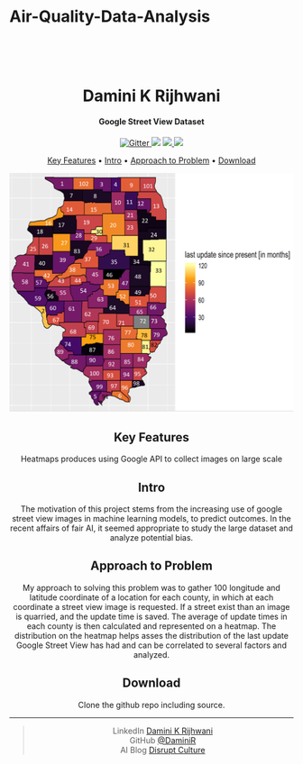 # Air-Quality-Data-Analysis
<h1 align="center">
  <br>
  
  <br>
  Damini K Rijhwani
  <br>
</h1>

<h4 align="center"> Google Street View Dataset</h4>

<p align="center">
  <a href="https://www.python.org/">
    <img src="https://img.shields.io/badge/Made%20with-Python-1f425f.svg"
         alt="Gitter">
  </a>
  
  <a href="https://github.com/daminiR/">
  <img src="https://img.shields.io/badge/Ask%20me-anything-1abc9c.svg"></a>
  <a href="https://GitHub.com/Naereen/StrapDown.js/graphs/contributors/">
      <img src="https://img.shields.io/github/contributors/Naereen/StrapDown.js.svg">
  </a>
  <a href="https://pypi.python.org/pypi/ansicolortags/">
    <img src="https://img.shields.io/pypi/l/ansicolortags.svg">
  </a>
  
</p>

<p align="center">
   <a href="#key-features">Key Features</a> •
  <a href="#intro">Intro</a> •
  <a href="#Approach-to-Problem">Approach to Problem</a> •
  <a href="#download">Download</a>
</p>

<div id=”mainDiv”, align="center">

<div id=”mainDiv”, align="center">
 
![](heatmap_chicago.png)
## Key Features 

Heatmaps produces using Google API to collect images on large scale

## Intro 

The motivation of this project stems from the increasing use of google street view images in machine 
learning models, to predict outcomes. In the recent affairs of fair AI,
it seemed appropriate to study the large dataset and analyze potential bias.


## Approach to Problem

My approach to solving this problem was to gather 100 longitude and latitude coordinate of a location for each county,
 in which at each coordinate a street view image is requested. If a street exist than an image is quarried, and the 
 update time is saved. The average of  update times in each county is then calculated and represented on a heatmap. 
 The distribution on the heatmap helps asses the distribution of the last update Google Street View has had 
 and can be correlated to several factors and analyzed. 

## Download 
Clone the github repo including source. 


---
> LinkedIn [Damini K Rijhwani](https://www.linkedin.com/in/drijhwan)<br/>
> GitHub [@DaminiR](https://github.com/daminiR/) <br/>
> AI Blog  [Disrupt Culture](https://thedisruptculture.com/) <br/>
